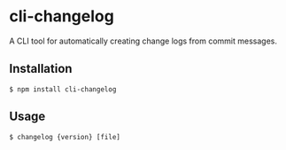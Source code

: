 # cli-changelog
A CLI tool for automatically creating change logs from commit messages.

## Installation

```shell
$ npm install cli-changelog
```

## Usage

```shell
$ changelog {version} [file] 
```
